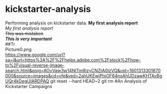 # kickstarter-analysis
Performing analysis on kickstarter data.
**My first analysis report**\
*My first analysis report*\
~~This was mistaken~~\
***This is very important***\
##Tr\
Picture0.png\
https://www.google.com/url?sa=i&url=https%3A%2F%2Fhelpx.adobe.com%2Fstock%2Fhow-to%2Fvisual-reverse-image-search.html&psig=AOvVaw3w14NITm8lzyCNZtA0lzVQ&ust=1601313301870000&source=images&cd=vfe&ved=2ahUKEwiPtsOF64nsAhUDzawKHTAvBgUQr4kDegUIARDPAQ
git reset --hard HEAD~2
git rm
#An Analysis of Kickstarter Campaigns
